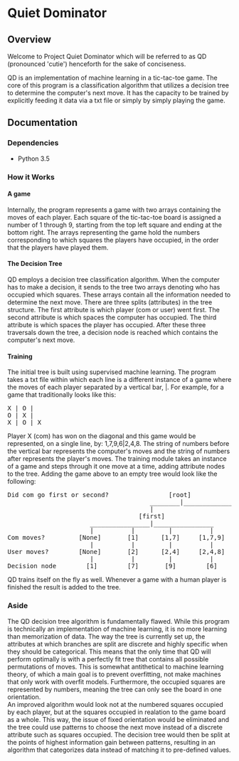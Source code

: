 # Quiet Dominator
## Overview
Welcome to Project Quiet Dominator which will be referred to as QD (pronounced 'cutie') henceforth for the sake of conciseness.

QD is an implementation of machine learning in a tic-tac-toe game. The core of this program is a classification algorithm that utilizes a decision tree to determine the computer's next move. It has the capacity to be trained by explicitly feeding it data via a txt file or simply by simply playing the game.
## Documentation
### Dependencies
* Python 3.5
### How it Works
#### A game
Internally, the program represents a game with two arrays containing the moves of each player. Each square of the tic-tac-toe board is assigned a number of 1 through 9, starting from the top left square and ending at the bottom right. The arrays representing the game hold the numbers corresponding to which squares the players have occupied, in the order that the players have played them.
#### The Decision Tree
QD employs a decision tree classification algorithm. When the computer has to make a decision, it sends to the tree two arrays denoting who has occupied which squares. These arrays contain all the information needed to determine the next move. There are three splits (attributes) in the tree structure. The first attribute is which player (com or user) went first. The second attribute is which spaces the computer has occupied. The third attribute is which spaces the player has occupied. After these three traversals down the tree, a decision node is reached which contains the computer's next move.
#### Training
The initial tree is built using supervised machine learning. The program takes a txt file within which each line is a different instance of a game where the moves of each player separated by a vertical bar, |. For example, for a game that traditionally looks like this:
<pre>
X | O | 
O | X | 
X | O | X
</pre>
Player X (com) has won on the diagonal and this game would be represented, on a single line, by: 1,7,9,6|2,4,8. The string of numbers before the vertical bar represents the computer's moves and the string of numbers after represents the player's moves. The training module takes an instance of a game and steps through it one move at a time, adding attribute nodes to the tree. Adding the game above to an empty tree would look like the following:
<pre>
Did com go first or second?                [root]
                                      ________|____________________
                                      |                           |
                                   [first]                     [second]
                      ________________|________________
                      |          |         |          |
Com moves?         [None]       [1]      [1,7]     [1,7,9]
                      |          |         |          |
User moves?        [None]       [2]      [2,4]     [2,4,8]
                      |          |         |          |
Decision node        [1]        [7]       [9]        [6]
</pre>
QD trains itself on the fly as well. Whenever a game with a human player is finished the result is added to the tree.
### Aside
The QD decision tree algorithm is fundamentally flawed. While this program is technically an implementation of machine learning, it is no more learning than memorization of data. The way the tree is currently set up, the attributes at which branches are split are discrete and highly specific when they should be categorical. This means that the only time that QD will perform optimally is with a perfectly fit tree that contains all possible permutations of moves. This is somewhat antithetical to machine learning theory, of which a main goal is to prevent overfitting, not make machines that only work with overfit models. Furthermore, the occupied squares are represented by numbers, meaning the tree can only see the board in one orientation.\
An improved algorithm would look not at the numbered squares occupied by each player, but at the squares occupied in realation to the game board as a whole. This way, the issue of fixed orientation would be eliminated and the tree could use patterns to choose the next move instead of a discrete attribute such as squares occupied. The decision tree would then be split at the points of highest information gain between patterns, resulting in an algorithm that categorizes data instead of matching it to pre-defined values.
